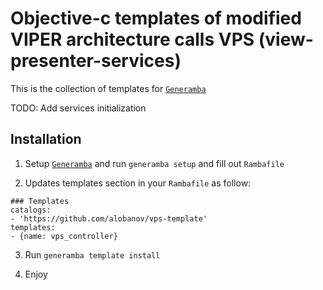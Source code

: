 # Objective-c templates of modified VIPER architecture calls VPS (view-presenter-services)
This is the collection of templates for [`Generamba`](https://github.com/rambler-digital-solutions/Generamba)

TODO: Add services initialization

## Installation
1) Setup [`Generamba`](https://github.com/rambler-ios/Generamba) and run `generamba setup` and fill out `Rambafile`

2) Updates templates section in your `Rambafile` as follow:
```
### Templates
catalogs:
- 'https://github.com/alobanov/vps-template'
templates:
- {name: vps_controller}
```

3) Run `generamba template install`

5) Enjoy
